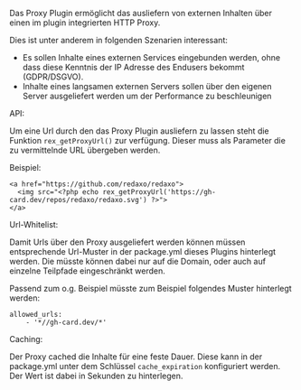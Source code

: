 Das Proxy Plugin ermöglicht das ausliefern von externen Inhalten über einen im plugin integrierten HTTP Proxy.

Dies ist unter anderem in folgenden Szenarien interessant:
- Es sollen Inhalte eines externen Services eingebunden werden, ohne dass diese Kenntnis der IP Adresse des Endusers bekommt (GDPR/DSGVO).
- Inhalte eines langsamen externen Servers sollen über den eigenen Server ausgeliefert werden um der Performance zu beschleunigen

API:

Um eine Url durch den das Proxy Plugin ausliefern zu lassen steht die Funktion `rex_getProxyUrl()` zur verfügung.
Dieser muss als Parameter die zu vermittelnde URL übergeben werden. 

Beispiel:

```
<a href="https://github.com/redaxo/redaxo">
  <img src="<?php echo rex_getProxyUrl('https://gh-card.dev/repos/redaxo/redaxo.svg') ?>">
</a>
```

Url-Whitelist:

Damit Urls über den Proxy ausgeliefert werden können müssen entsprechende Url-Muster in der package.yml dieses Plugins hinterlegt werden.
Die müsste können dabei nur auf die Domain, oder auch auf einzelne Teilpfade eingeschränkt werden.

Passend zum o.g. Beispiel müsste zum Beispiel folgendes Muster hinterlegt werden:
 
```
allowed_urls:
    - '*//gh-card.dev/*'
```

Caching:

Der Proxy cached die Inhalte für eine feste Dauer. Diese kann in der package.yml unter dem Schlüssel `cache_expiration` konfiguriert werden.
Der Wert ist dabei in Sekunden zu hinterlegen.
